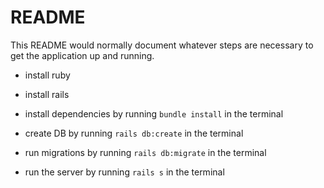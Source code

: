 # README

This README would normally document whatever steps are necessary to get the
application up and running.

* install ruby

* install rails

* install dependencies by running ```bundle install``` in the terminal

* create DB by running  ```rails db:create```  in the terminal

* run migrations by running ```rails db:migrate```  in the terminal

* run the server by running ```rails s```  in the terminal


